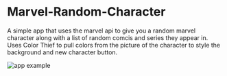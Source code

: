 # Marvel-Random-Character
A simple app that uses the marvel api to give you a random marvel character along with a list of random comcis and series they appear in. Uses Color Thief to pull colors from the picture of the character to style the background and new character button.

![app example](https://i.imgur.com/ALpdWYu.png)
